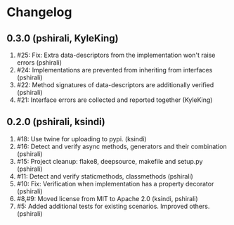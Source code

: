 # Changelog

0.3.0 (pshirali, KyleKing)
------------------------

1. #25: Fix: Extra data-descriptors from the implementation won't raise errors (pshirali)
1. #24: Implementations are prevented from inheriting from interfaces (pshirali)
1. #22: Method signatures of data-descriptors are additionally verified (pshirali)
1. #21: Interface errors are collected and reported together (KyleKing)


0.2.0 (pshirali, ksindi)
------------------------

1. #18: Use twine for uploading to pypi. (ksindi)
1. #16: Detect and verify async methods, generators and their combination (pshirali)
1. #15: Project cleanup: flake8, deepsource, makefile and setup.py (pshirali)
1. #11: Detect and verify staticmethods, classmethods (pshirali)
1. #10: Fix: Verification when implementation has a property decorator (pshirali)
1. #8,#9: Moved license from MIT to Apache 2.0 (ksindi, pshirali)
1. #5: Added additional tests for existing scenarios. Improved others. (pshirali)
